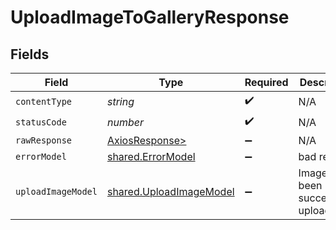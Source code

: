 # UploadImageToGalleryResponse


## Fields

| Field                                                              | Type                                                               | Required                                                           | Description                                                        |
| ------------------------------------------------------------------ | ------------------------------------------------------------------ | ------------------------------------------------------------------ | ------------------------------------------------------------------ |
| `contentType`                                                      | *string*                                                           | :heavy_check_mark:                                                 | N/A                                                                |
| `statusCode`                                                       | *number*                                                           | :heavy_check_mark:                                                 | N/A                                                                |
| `rawResponse`                                                      | [AxiosResponse>](https://axios-http.com/docs/res_schema)           | :heavy_minus_sign:                                                 | N/A                                                                |
| `errorModel`                                                       | [shared.ErrorModel](../../models/shared/errormodel.md)             | :heavy_minus_sign:                                                 | bad request                                                        |
| `uploadImageModel`                                                 | [shared.UploadImageModel](../../models/shared/uploadimagemodel.md) | :heavy_minus_sign:                                                 | Image has been successfully uploaded                               |